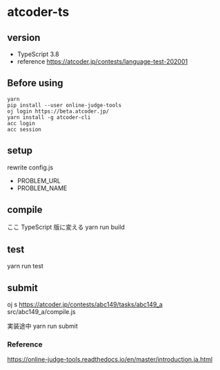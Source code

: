 # atcoder-ts

## version

- TypeScript 3.8
- reference https://atcoder.jp/contests/language-test-202001

## Before using

```
yarn
pip install --user online-judge-tools
oj login https://beta.atcoder.jp/
yarn install -g atcoder-cli
acc login
acc session
```

## setup

rewrite config.js

- PROBLEM_URL
- PROBLEM_NAME

## compile

ここ TypeScript 版に変える
yarn run build

## test

yarn run test

## submit

oj s https://atcoder.jp/contests/abc149/tasks/abc149_a src/abc149_a/compile.js

実装途中
yarn run submit

### Reference

https://online-judge-tools.readthedocs.io/en/master/introduction.ja.html
